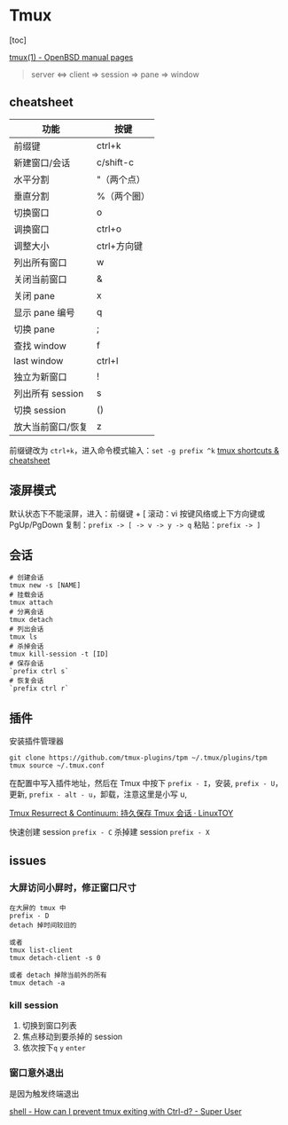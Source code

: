 # Tmux
[toc]

[tmux(1) - OpenBSD manual pages](http://man.openbsd.org/OpenBSD-current/man1/tmux.1)

> server <=> client => session => pane => window

## cheatsheet

| 功能              | 按键        |
| ----------------- | ----------- |
| 前缀键            | ctrl+k      |
| 新建窗口/会话     | c/shift-c   |
| 水平分割          | "（两个点） |
| 垂直分割          | %（两个圈） |
| 切换窗口          | o           |
| 调换窗口          | ctrl+o      |
| 调整大小          | ctrl+方向键 |
| 列出所有窗口      | w           |
| 关闭当前窗口      | &           |
| 关闭 pane         | x           |
| 显示 pane 编号    | q           |
| 切换 pane         | ;           |
| 查找 window       | f           |
| last window       | ctrl+l      |
| 独立为新窗口      | !           |
| 列出所有 session  | s           |
| 切换 session      | ()          |
| 放大当前窗口/恢复 | z           |

前缀键改为 `ctrl+k`，进入命令模式输入：`set -g prefix ^k`
[tmux shortcuts & cheatsheet](https://gist.github.com/MohamedAlaa/2961058)

## 滚屏模式

默认状态下不能滚屏，进入：前缀键 + [
滚动：vi 按键风络或上下方向键或 PgUp/PgDown
复制：`prefix -> [ -> v -> y -> q`
粘贴：`prefix -> ]`

## 会话

```
# 创建会话
tmux new -s [NAME]
# 挂载会话
tmux attach
# 分离会话
tmux detach
# 列出会话
tmux ls
# 杀掉会话
tmux kill-session -t [ID]
# 保存会话
`prefix ctrl s`
# 恢复会话
`prefix ctrl r`
```

## 插件

安装插件管理器

```
git clone https://github.com/tmux-plugins/tpm ~/.tmux/plugins/tpm
tmux source ~/.tmux.conf
```

在配置中写入插件地址，然后在 Tmux 中按下
`prefix - I`，安装,
`prefix - U`，更新,
`prefix - alt - u`，卸载，注意这里是小写 u,

[Tmux Resurrect & Continuum: 持久保存 Tmux 会话 · LinuxTOY](https://linuxtoy.org/archives/tmux-resurrect-and-continuum.html)

快速创建 session `prefix - C`
杀掉建 session `prefix - X`

## issues

### 大屏访问小屏时，修正窗口尺寸

```
在大屏的 tmux 中
prefix - D
detach 掉时间较旧的

或者
tmux list-client
tmux detach-client -s 0

或者 detach 掉除当前外的所有
tmux detach -a
```

### kill session

1. 切换到窗口列表
2. 焦点移动到要杀掉的 session
3. 依次按下`q` `y` `enter`

### 窗口意外退出

是因为触发终端退出

[shell - How can I prevent tmux exiting with Ctrl-d? - Super User](https://superuser.com/questions/479600/how-can-i-prevent-tmux-exiting-with-ctrl-d)

